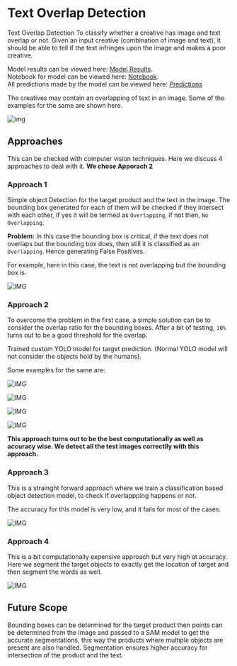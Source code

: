 # Text Overlap Detection

Text Overlap Detection  To classify whether a creative has image and text overlap or not. Given an input creative (combination of image and text), 
it should be able to tell if the text infringes upon the image and makes a poor creative.

Model results can be viewed here: [Model Results](https://github.com/Hrushi11/TextOverlapDetection/tree/main/Plot%20Curves). <br>
Notebook for model can be viewed here: [Notebook](https://github.com/Hrushi11/TextOverlapDetection/blob/main/TextOverlapDetection.ipynb). <br>
All predictions made by the model can be viewed here: [Predictions](https://github.com/Hrushi11/TextOverlapDetection/tree/main/Results)

The creatives may contain an overlapping of text in an image. Some of the examples for the same are shown here.

![img](https://github.com/Hrushi11/TextOverlapDetection/blob/main/Images/1_Overlap.png?raw=true)

## Approaches 

This can be checked with computer vision techniques. Here we discuss 4 approaches to deal with it.
**We chose Apporach 2**

### Approach 1

Simple object Detection for the target product and the text in the image. The bounding box generated for each of them will be checked if they intersect with each other, 
if yes it will be termed as `Overlapping`, if not then, `No Overlapping`.

**Problem:** In this case the bounding box is critical, if the text does not overlaps but the bounding box does, then still it is classified as an `Overlapping`. Hence
generating False Positives.

For example, here in this case, the text is not overlapping but the bounding box is.

![IMG](https://github.com/Hrushi11/TextOverlapDetection/blob/main/UtilRes/boundW.png?raw=true)

### Approach 2

To overcome the problem in the first case, a simple solution can be to consider the overlap ratio for the bounding boxes. After a bit of testing, `10%` turns out to be
a good threshold for the overlap.

Trained custom YOLO model for target prediction. (Normal YOLO model will not consider the objects hold by the humans).

Some examples for the same are:

![IMG](https://github.com/Hrushi11/TextOverlapDetection/blob/main/Results/4_Overlap.png?raw=true)

![IMG](https://github.com/Hrushi11/TextOverlapDetection/blob/main/Results/7_Overlap.png?raw=true)

![IMG](https://github.com/Hrushi11/TextOverlapDetection/blob/main/Results/5_NoOverlap.png?raw=true)

![IMG](https://github.com/Hrushi11/TextOverlapDetection/blob/main/Results/6_Overlap.png?raw=true)

**This approach turns out to be the best computationally as well as accuracy wise. We detect all the test images correctlly with this approach.**

### Approach 3

This is a strainght forward approach where we train a classification based object detection model, to check if overlappping happens or not.

The accuracy for this model is very low, and it fails for most of the cases.

![IMG](https://github.com/Hrushi11/TextOverlapDetection/blob/main/UtilRes/check.png?raw=true)

### Approach 4

This is a bit computationally expensive approach but very high at accuracy. Here we segment the target objects to exactly get the location of target and then segment the words as well.

![IMG](https://github.com/Hrushi11/TextOverlapDetection/blob/main/UtilRes/segmetn.png?raw=true)

## Future Scope

Bounding boxes can be determined for the target product then points can be determined from the image and passed to a SAM model to get the accurate segmentations, this way the products where multiple objects are present are also handled. Segmentation ensures higher accuracy for intersection of the product and the text.
